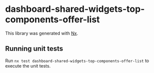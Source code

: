 # dashboard-shared-widgets-top-components-offer-list

This library was generated with [Nx](https://nx.dev).

## Running unit tests

Run `nx test dashboard-shared-widgets-top-components-offer-list` to execute the unit tests.
